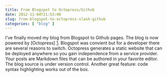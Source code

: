 ```yaml
---
title: From Blogspot to Octopress/Github
date: 2012-11-04T21:53:00
slug: from-blogspot-to-octopress-slash-github
categories: [ "blog" ]
---
```


I've finally moved my blog from Blogspot to Github pages. The blog is now powered by [Octopress] [1]. Blogspot was convient but for a developer there are several reasons to switch. Octopress generates a static website that can be deployed anywhere so you gain independence from a service provider. Your posts are Markdown files that can be authored in your favorite editor. The blog source is under version control. Another great feature: code syntax highlighting works out of the box.

[1]: http://octopress.org/ "Octopress"

